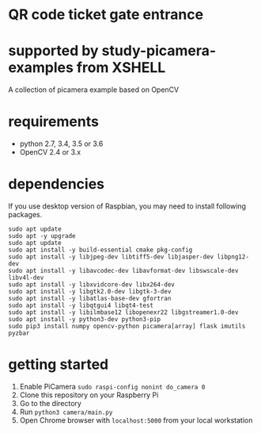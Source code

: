 # QR code ticket gate entrance
# supported by study-picamera-examples from XSHELL
A collection of picamera example based on OpenCV

# requirements

* python 2.7, 3.4, 3.5 or 3.6
* OpenCV 2.4 or 3.x

# dependencies

If you use desktop version of Raspbian, you may need to install following packages.

```
sudo apt update
sudo apt -y upgrade
sudo apt update
sudo apt install -y build-essential cmake pkg-config
sudo apt install -y libjpeg-dev libtiff5-dev libjasper-dev libpng12-dev
sudo apt install -y libavcodec-dev libavformat-dev libswscale-dev libv4l-dev
sudo apt install -y libxvidcore-dev libx264-dev
sudo apt install -y libgtk2.0-dev libgtk-3-dev
sudo apt install -y libatlas-base-dev gfortran
sudo apt install -y libqtgui4 libqt4-test
sudo apt install -y libilmbase12 libopenexr22 libgstreamer1.0-dev
sudo apt install -y python3-dev python3-pip
sudo pip3 install numpy opencv-python picamera[array] flask imutils pyzbar
```

# getting started

1. Enable PiCamera `sudo raspi-config nonint do_camera 0`
2. Clone this repository on your Raspberry Pi
3. Go to the directory
4. Run `python3 camera/main.py`
5. Open Chrome browser with `localhost:5000` from your local workstation

